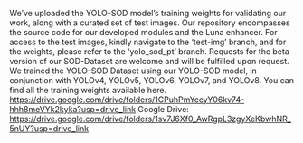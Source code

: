 We’ve uploaded the YOLO-SOD model’s training weights for validating our work, along with a curated set of test images. Our repository encompasses the source code for our developed modules and the Luna enhancer. For access to the test images, kindly navigate to the ‘test-img’ branch, and for the weights, please refer to the ‘yolo_sod_pt’ branch. Requests for the beta version of our SOD-Dataset are welcome and will be fulfilled upon request. 
We trained the YOLO-SOD Dataset using our YOLO-SOD model, in conjunction with YOLOv4, YOLOv5, YOLOv6, YOLOv7, and YOLOv8. You can find all the training weights available here. 
https://drive.google.com/drive/folders/1CPuhPmYccyY06kv74-hhh8meVYk2kyka?usp=drive_link
Google Drive: https://drive.google.com/drive/folders/1sv7J6Xf0_AwRgpL3zgyXeKbwhNR_5nUY?usp=drive_link

